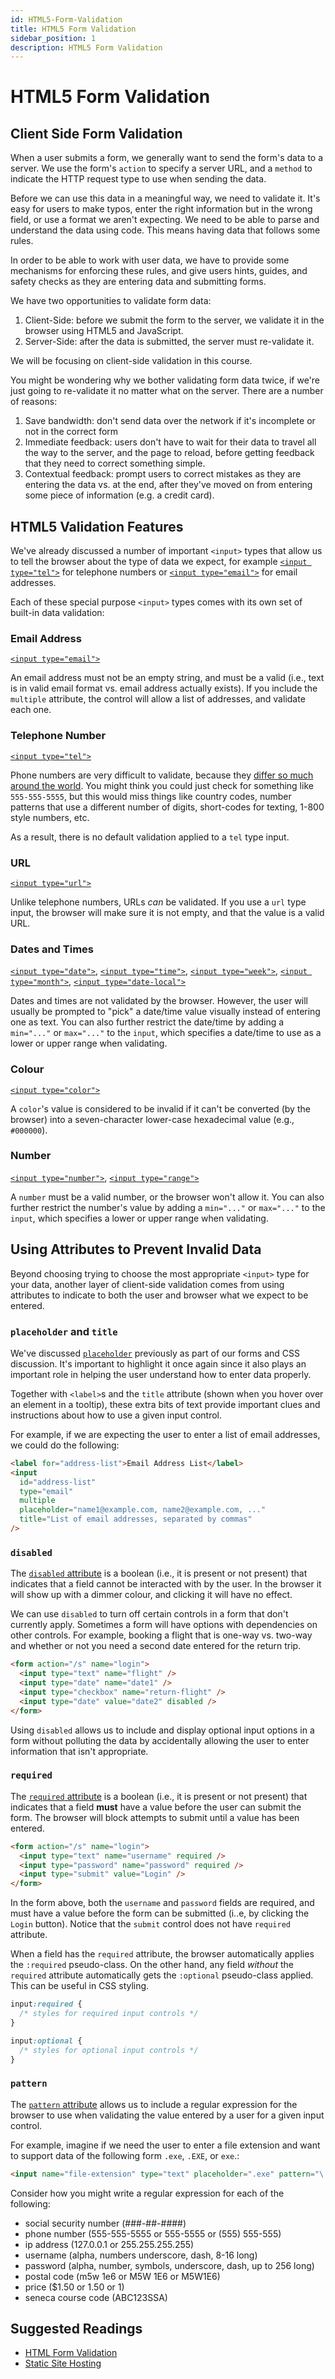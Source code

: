 ```yaml
---
id: HTML5-Form-Validation
title: HTML5 Form Validation
sidebar_position: 1
description: HTML5 Form Validation
---
```


# HTML5 Form Validation

## Client Side Form Validation

When a user submits a form, we generally want to send the form's data to a server.
We use the form's `action` to specify a server URL, and a `method` to indicate the
HTTP request type to use when sending the data.

Before we can use this data in a meaningful way, we need to validate it. It's
easy for users to make typos, enter the right information but in the wrong field,
or use a format we aren't expecting. We need to be able to parse and understand
the data using code. This means having data that follows some rules.

In order to be able to work with user data, we have to provide some mechanisms for
enforcing these rules, and give users hints, guides, and safety checks as they
are entering data and submitting forms.

We have two opportunities to validate form data:

1. Client-Side: before we submit the form to the server, we validate it in the browser
   using HTML5 and JavaScript.
1. Server-Side: after the data is submitted, the server must re-validate it.

We will be focusing on client-side validation in this course.

You might be wondering why we bother validating form data twice, if we're just going
to re-validate it no matter what on the server. There are a number of reasons:

1. Save bandwidth: don't send data over the network if it's incomplete or not in the correct form
1. Immediate feedback: users don't have to wait for their data to travel all the way to the server, and the page to reload, before getting feedback that they need to correct something simple.
1. Contextual feedback: prompt users to correct mistakes as they are entering the data vs. at the end, after they've moved on from entering some piece of information (e.g. a credit card).

## HTML5 Validation Features

We've already discussed a number of important `<input>` types that allow us to
tell the browser about the type of data we expect, for example [`<input type="tel">`](https://developer.mozilla.org/en-US/docs/Web/HTML/Element/input/number) for telephone numbers
or [`<input type="email">`](https://developer.mozilla.org/en-US/docs/Web/HTML/Element/input/email)
for email addresses.

Each of these special purpose `<input>` types comes with its own set of built-in data validation:

### Email Address

[`<input type="email">`](https://developer.mozilla.org/en-US/docs/Web/HTML/Element/input/email)

An email address must not be an empty string, and must be a valid (i.e., text is in valid email format vs. email address actually exists). If you include the `multiple` attribute, the control will allow a list of addresses, and validate each one.

### Telephone Number

[`<input type="tel">`](https://developer.mozilla.org/en-US/docs/Web/HTML/Element/input/number)

Phone numbers are very difficult to validate, because they [differ so much around the world](https://github.com/googlei18n/libphonenumber/blob/master/FALSEHOODS.md).
You might think you could just check for something like `555-555-5555`, but this would miss
things like country codes, number patterns that use a different number of digits, short-codes
for texting, 1-800 style numbers, etc.

As a result, there is no default validation applied to a `tel` type input.

### URL

[`<input type="url">`](https://developer.mozilla.org/en-US/docs/Web/HTML/Element/input/url)

Unlike telephone numbers, URLs _can_ be validated. If you use a `url` type input, the browser
will make sure it is not empty, and that the value is a valid URL.

### Dates and Times

[`<input type="date">`](https://developer.mozilla.org/en-US/docs/Web/HTML/Element/input/date), [`<input type="time">`](https://developer.mozilla.org/en-US/docs/Web/HTML/Element/input/time), [`<input type="week">`](https://developer.mozilla.org/en-US/docs/Web/HTML/Element/input/week), [`<input type="month">`](https://developer.mozilla.org/en-US/docs/Web/HTML/Element/input/month), [`<input type="date-local">`](https://developer.mozilla.org/en-US/docs/Web/HTML/Element/input/date-local)

Dates and times are not validated by the browser. However, the user will usually be prompted
to "pick" a date/time value visually instead of entering one as text. You can also further
restrict the date/time by adding a `min="..."` or `max="..."` to the `input`, which
specifies a date/time to use as a lower or upper range when validating.

### Colour

[`<input type="color">`](https://developer.mozilla.org/en-US/docs/Web/HTML/Element/input/color)

A `color`'s value is considered to be invalid if it can't be converted (by the browser) into a
seven-character lower-case hexadecimal value (e.g., `#000000`).

### Number

[`<input type="number">`](https://developer.mozilla.org/en-US/docs/Web/HTML/Element/input/number), [`<input type="range">`](https://developer.mozilla.org/en-US/docs/Web/HTML/Element/input/range)

A `number` must be a valid number, or the browser won't allow it. You can also further
restrict the number's value by adding a `min="..."` or `max="..."` to the `input`, which
specifies a lower or upper range when validating.

## Using Attributes to Prevent Invalid Data

Beyond choosing trying to choose the most appropriate `<input>` type for your data,
another layer of client-side validation comes from using attributes to indicate
to both the user and browser what we expect to be entered.

### `placeholder` and `title`

We've discussed [`placeholder`](https://developer.mozilla.org/en-US/docs/Web/HTML/Element/input#Labels_and_placeholders) previously as part of our forms and CSS discussion. It's important to highlight it once again
since it also plays an important role in helping the user understand how to enter
data properly.

Together with `<label>`s and the `title` attribute (shown when you hover over
an element in a tooltip), these extra bits of text provide important clues and
instructions about how to use a given input control.

For example, if we are expecting the user to enter a list of email addresses,
we could do the following:

```html
<label for="address-list">Email Address List</label>
<input
  id="address-list"
  type="email"
  multiple
  placeholder="name1@example.com, name2@example.com, ..."
  title="List of email addresses, separated by commas"
/>
```

### `disabled`

The [`disabled` attribute](https://developer.mozilla.org/en-US/docs/Web/HTML/Element/input#disabled)
is a boolean (i.e., it is present or not present) that indicates that a field cannot
be interacted with by the user. In the browser it will show up with a dimmer colour,
and clicking it will have no effect.

We can use `disabled` to turn off certain controls in a form that don't currently apply.
Sometimes a form will have options with dependencies on other controls. For example,
booking a flight that is one-way vs. two-way and whether or not you
need a second date entered for the return trip.

```html
<form action="/s" name="login">
  <input type="text" name="flight" />
  <input type="date" name="date1" />
  <input type="checkbox" name="return-flight" />
  <input type="date" value="date2" disabled />
</form>
```

Using `disabled` allows us to include and display optional input options in a form
without polluting the data by accidentally allowing the user to enter information
that isn't appropriate.

### `required`

The [`required` attribute](https://developer.mozilla.org/en-US/docs/Web/HTML/Element/input#required) is a boolean (i.e., it is present or not present) that indicates
that a field **must** have a value before the user can submit the form. The browser
will block attempts to submit until a value has been entered.

```html
<form action="/s" name="login">
  <input type="text" name="username" required />
  <input type="password" name="password" required />
  <input type="submit" value="Login" />
</form>
```

In the form above, both the `username` and `password` fields are required, and must
have a value before the form can be submitted (i..e, by clicking the `Login` button).
Notice that the `submit` control does not have `required` attribute.

When a field has the `required` attribute, the browser automatically applies the `:required`
pseudo-class. On the other hand, any field _without_ the `required` attribute automatically
gets the `:optional` pseudo-class applied. This can be useful in CSS styling.

```css
input:required {
  /* styles for required input controls */
}

input:optional {
  /* styles for optional input controls */
}
```

### `pattern`

The [`pattern` attribute](https://developer.mozilla.org/en-US/docs/Learn/HTML/Forms/Form_validation#Validating_against_a_regular_expression)
allows us to include a regular expression for the browser to use when validating
the value entered by a user for a given input control.

For example, imagine if we need the user to enter a file extension and want to support
data of the following form `.exe`, `.EXE`, or `exe`.:

```html
<input name="file-extension" type="text" placeholder=".exe" pattern="\.?[a-zA-Z]{3}" />
```

Consider how you might write a regular expression for each of the following:

- social security number (###-##-####)
- phone number (555-555-5555 or 555-5555 or (555) 555-555)
- ip address (127.0.0.1 or 255.255.255.255)
- username (alpha, numbers underscore, dash, 8-16 long)
- password (alpha, number, symbols, underscore, dash, up to 256 long)
- postal code (m5w 1e6 or M5W 1E6 or M5W1E6)
- price ($1.50 or 1.50 or 1)
- seneca course code (ABC123SSA)

## Suggested Readings

- [HTML Form Validation](https://developer.mozilla.org/en-US/docs/Learn/HTML/Forms/Form_validation)
- [Static Site Hosting](../../static-site-hosting.md)
